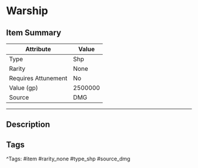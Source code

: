 # Warship

## Item Summary

| Attribute            | Value                        |
|----------------------|------------------------------|
| Type                 | Shp |
| Rarity               | None             |
| Requires Attunement  | No                |
| Value (gp)           | 2500000    |
| Source               | DMG |

---

## Description



## Tags

^Tags: #item #rarity_none #type_shp #source_dmg